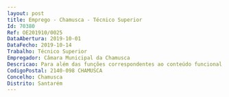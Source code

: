 ```yaml
--- 
layout: post
title: Emprego - Chamusca - Técnico Superior
Id: 70380
Ref: OE201910/0025
DataAbertura: 2019-10-01
DataFecho: 2019-10-14
Trabalho: Técnico Superior
Empregador: Câmara Municipal da Chamusca
Descricao: Para além das funções correspondentes ao conteúdo funcional de Técnico Superior, conforme descrição no anexo à Lei n.º 35 2014, de 20 06, compete ainda ao serviço de Gestão e Planeamento Urbanístico onde o Técnico Superior irá desempenhar as suas funções   Planear e acompanhar as ações no âmbito da expansão e desenvolvimento da estrutura da área do concelho, visando a preservação da qualidade urbanística com respeito pelos instrumentos de planeamento urbanístico e territorial em vigor, e elaborando propostas fundamentadas de planeamento e programação    Elaborar estudos e projetos que visem garantir a qualidade dos espaços públicos urbanos, a arquitetura dos edifícios ou conjuntos urbanos, ou propor a sua elaboração    Propor, elaborar ou acompanhar a elaboração de instrumentos de gestão territorial, bem como emitir parecer sobre idênticos instrumentos da administração central ou regional, no âmbito da coordenação e compatibilização das intervenções e no uso do direito de participação autárquica    Propor e estabelecer mecanismos que permitam zelar pelo cumprimento dos planos municipais    Estudar e propor tudo quanto interesse ao planeamento urbano e do território em matéria de classificação ou preservação do património histórico, cultural, arqueológico, paisagístico, bem como tudo o que interesse à regulamentação sobre trânsito e definição de equipamentos urbanos, em articulação com outros serviços municipais    Assegurar o desenvolvimento e atualização do Sistema de Informação Geográfica    Emitir parecer sobre projetos de florestação ou outros, de influência sobre o meio ambiente   Recolher informação sobre programas e projetos de apoio à reconversão e regeneração urbana, estudando as e propondo soluções adequadas    Elaborar ou propor a elaboração de projetos de renovação, reconversão ou criação de zonas verdes, parques e jardins    Informar os órgãos municipais do interesse público municipal na preservação de determinadas áreas, ainda que privadas, em função do seu valor natural ou da sua localização    Exercer outras funções que se enquadrem no seu âmbito de atuação e lhe sejam superiormente determinadas.
CodigoPostal: 2140-098 CHAMUSCA
Concelho: Chamusca
Distrito: Santarém
--- 
```

